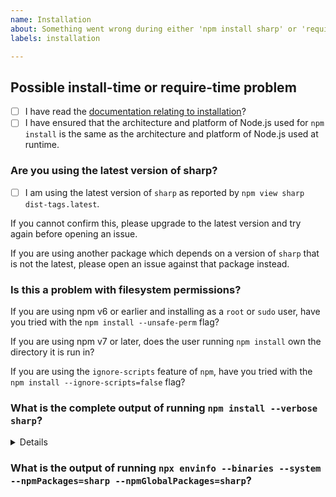 ```yaml
---
name: Installation
about: Something went wrong during either 'npm install sharp' or 'require("sharp")'
labels: installation

---
```


<!-- Please try to answer as many of these questions as possible. -->

## Possible install-time or require-time problem

<!-- Please place an [x] in the box to confirm. -->

- [ ] I have read the [documentation relating to installation](https://sharp.pixelplumbing.com/install)?
- [ ] I have ensured that the architecture and platform of Node.js used for `npm install` is the same as the architecture and platform of Node.js used at runtime.

### Are you using the latest version of sharp?

<!-- Please place an [x] in the box to confirm. -->

- [ ] I am using the latest version of `sharp` as reported by `npm view sharp dist-tags.latest`.

If you cannot confirm this, please upgrade to the latest version and try again before opening an issue.

If you are using another package which depends on a version of `sharp` that is not the latest, please open an issue against that package instead.

### Is this a problem with filesystem permissions?

If you are using npm v6 or earlier and installing as a `root` or `sudo` user, have you tried with the `npm install --unsafe-perm` flag?

If you are using npm v7 or later, does the user running `npm install` own the directory it is run in?

If you are using the `ignore-scripts` feature of `npm`, have you tried with the `npm install --ignore-scripts=false` flag?

### What is the complete output of running `npm install --verbose sharp`?

<details>
<!-- Please provide output of the above command here. -->
</details>

### What is the output of running `npx envinfo --binaries --system --npmPackages=sharp --npmGlobalPackages=sharp`?

<!-- Please provide output of the above command here. -->
